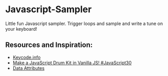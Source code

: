 # Javascript-Sampler
Little fun Javascript sampler. 
Trigger loops and sample and write a tune on your keyboard!

## Resources and Inspiration:
- [Keycode.info](http://keycode.info/)
- [Make a JavaScript Drum Kit in Vanilla JS! #JavaScript30](https://www.youtube.com/watch?v=VuN8qwZoego&list=PLu8EoSxDXHP6CGK4YVJhL_VWetA865GOH&index=1)
- [Data Attributes](https://www.w3schools.com/tags/att_global_data.asp)

